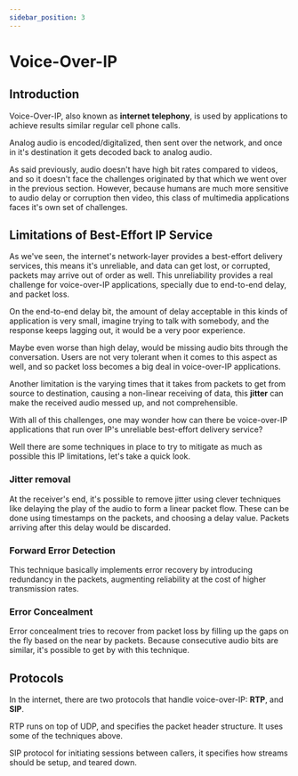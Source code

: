 ```yaml
---
sidebar_position: 3
---
```


# Voice-Over-IP

## Introduction

Voice-Over-IP, also known as **internet telephony**, is used by applications to achieve results similar regular cell phone calls.

Analog audio is encoded/digitalized, then sent over the network, and once in it's destination it gets decoded back to analog audio.

As said previously, audio doesn't have high bit rates compared to videos, and so it doesn't face the challenges originated by that which we went over in the previous section. However, because humans are much more sensitive to audio delay or corruption then video, this class of multimedia applications faces it's own set of challenges.

## Limitations of Best-Effort IP Service

As we've seen, the internet's network-layer provides a best-effort delivery services, this means it's unreliable, and data can get lost, or corrupted, packets may arrive out of order as well. This unreliability provides a real challenge for voice-over-IP applications, specially due to end-to-end delay, and packet loss.

On the end-to-end delay bit, the amount of delay acceptable in this kinds of application is very small, imagine trying to talk with somebody, and the response keeps lagging out, it would be a very poor experience.

Maybe even worse than high delay, would be missing audio bits through the conversation. Users are not very tolerant when it comes to this aspect as well, and so packet loss becomes a big deal in voice-over-IP applications.

Another limitation is the varying times that it takes from packets to get from source to destination, causing a non-linear receiving of data, this **jitter** can make the received audio messed up, and not comprehensible.

With all of this challenges, one may wonder how can there be voice-over-IP applications that run over IP's unreliable best-effort delivery service?

Well there are some techniques in place to try to mitigate as much as possible this IP limitations, let's take a quick look.

### Jitter removal

At the receiver's end, it's possible to remove jitter using clever techniques like delaying the play of the audio to form a linear packet flow. These can be done using timestamps on the packets, and choosing a delay value. Packets arriving after this delay would be discarded.

### Forward Error Detection

This technique basically implements error recovery by introducing redundancy in the packets, augmenting reliability at the cost of higher transmission rates.

### Error Concealment

Error concealment tries to recover from packet loss by filling up the gaps on the fly based on the near by packets. Because consecutive audio bits are similar, it's possible to get by with this technique.

## Protocols

In the internet, there are two protocols that handle voice-over-IP: **RTP**, and **SIP**.

RTP runs on top of UDP, and specifies the packet header structure. It uses some of the techniques above.

SIP protocol for initiating sessions between callers, it specifies how streams should be setup, and teared down.
